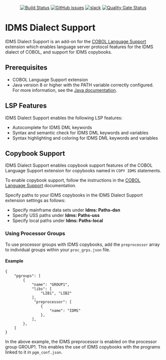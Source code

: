 <div id="header" align="center">

[![Build Status](https://ci.eclipse.org/che4z/buildStatus/icon?job=LSP+for+COBOL%2Fdevelopment)](https://ci.eclipse.org/che4z/job/LSP%20for%20COBOL/job/development/)
[![GitHub issues](https://img.shields.io/github/issues-raw/eclipse/che-che4z-lsp-for-cobol)](https://github.com/eclipse/che-che4z-lsp-for-cobol/issues)
[![slack](https://img.shields.io/badge/chat-on%20Slack-blue)](https://communityinviter.com/apps/che4z/code4z)
[![Quality Gate Status](https://sonarcloud.io/api/project_badges/measure?project=eclipse_che-che4z-lsp-for-cobol&metric=alert_status)](https://sonarcloud.io/dashboard?id=eclipse_che-che4z-lsp-for-cobol)

</div>

# IDMS Dialect Support

IDMS Dialect Support is an add-on for the [COBOL Language Support](https://marketplace.visualstudio.com/items?itemName=broadcomMFD.cobol-language-support) extension which enables language server protocol features for the IDMS dialect of COBOL, and support for IDMS copybooks.

## Prerequisites

- COBOL Language Support extension
- Java version 8 or higher with the PATH variable correctly configured. For more information, see the [Java documentation](https://www.java.com/en/download/help/path.html).

## LSP Features

IDMS Dialect Support enables the following LSP features:
- Autocomplete for IDMS DML keywords
- Syntax and semantic check for IDMS DML keywords and variables
- Syntax highlighting and coloring for IDMS DML keywords and variables

## Copybook Support

IDMS Dialect Support enables copybook support features of the COBOL Language Support extension for copybooks named in `COPY IDMS` statements. 

To enable copybook support, follow the instructions in the [COBOL Language Support](https://marketplace.visualstudio.com/items?itemName=broadcomMFD.cobol-language-support) documentation. 

Specify paths to your IDMS copybooks in the IDMS Dialect Support extension settings as follows:
* Specify mainframe data sets under **Idms: Paths-dsn**
* Specify USS paths under **Idms: Paths-uss**
* Specify local paths under **Idms: Paths-local**

### Using Processor Groups

To use processor groups with IDMS copybooks, add the `preprocessor` array to individual groups within your `proc_grps.json` file. 

#### Example
```
{
    "pgroups": [
        {
            "name": "GROUP1",
            "libs": [
                "LIB1", "LIB2"
            ],
             "preprocessor": [
                {
                    "name": "IDMS"
                },
            ],
        },
    ]
}
```

In the above example, the IDMS preprocessor is enabled on the processor group GROUP1. This enables the use of IDMS copybooks with the programs linked to it in `pgm_conf.json`.
